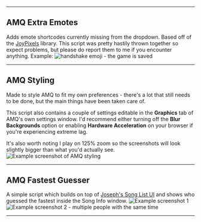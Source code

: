 ___
## AMQ Extra Emotes
Adds emote shortcodes currently missing from the dropdown.
Based off of the [JoyPixels](https://github.com/joypixels/emoji-toolkit) library. This script was pretty hastily thrown together so expect problems, but please do report them to me if you encounter anything.
Example: ![handshake emoji - the game is saved](https://github.com/mintydudeosu/AMQ-Scripts/assets/139930764/b8f5f2f9-a768-4c40-a537-080f69908d2c)
___
## AMQ Styling
Made to style AMQ to fit my own preferences - there's a lot that still needs to be done, but the main things have been taken care of.

This script also contains a couple of settings editable in the **Graphics** tab of AMQ's own settings window. I'd recommend either turning off the **Blur Backgrounds** option or enabling **Hardware Acceleration** on your browser if you're experiencing extreme lag.

It's also worth noting I play on 125% zoom so the screenshots will look slightly bigger than what you'd actually see.
![Example screenshot of AMQ styling](https://github.com/mintydudeosu/AMQ-Scripts/assets/139930764/4dc4e738-2148-4d39-8006-c664cbc22561)
___
## AMQ Fastest Guesser
A simple script which builds on top of [Joseph's Song List UI](https://github.com/TheJoseph98/AMQ-Scripts#song-list-ui-amqsonglistuiuserjs) and shows who guessed the fastest inside the Song Info window.
![Example screenshot 1](https://github.com/mintydudeosu/AMQ-Scripts/assets/139930764/a741a5f8-c145-4ec4-b146-e7fee539dcbe) ![Example screenshot 2 - multiple people with the same time](https://github.com/mintydudeosu/AMQ-Scripts/assets/139930764/b0e30a7c-e26b-4feb-b93c-936835da566b)
___